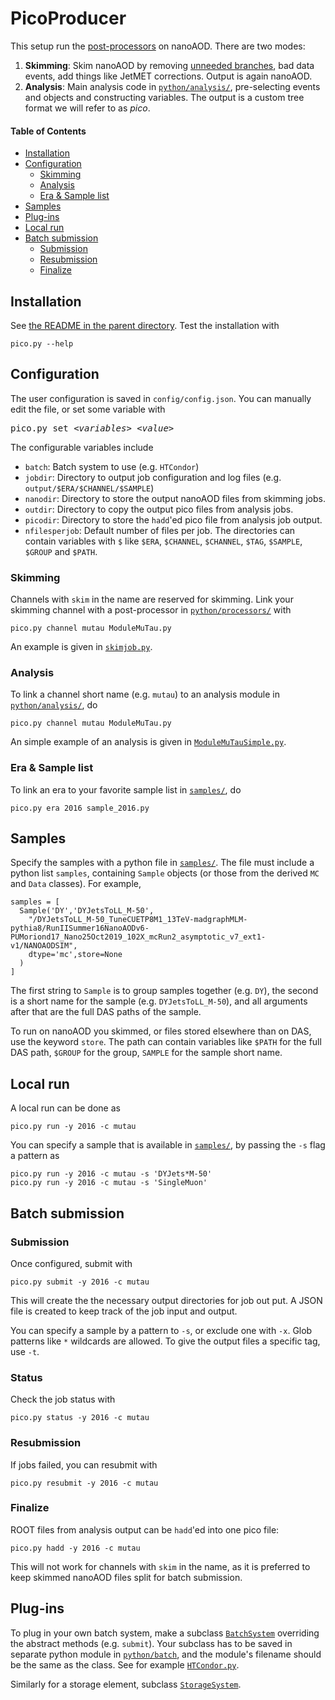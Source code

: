 # PicoProducer

This setup run the [post-processors](https://github.com/cms-nanoAOD/nanoAOD-tools) on nanoAOD.
There are two modes:
1. **Skimming**: Skim nanoAOD by removing [unneeded branches](https://github.com/cms-tau-pog/TauFW/blob/master/PicoProducer/python/processors/keep_and_drop_skim.txt),
                 bad data events,
                 add things like JetMET corrections. Output is again nanoAOD.
2. **Analysis**: Main analysis code in [`python/analysis/`](python/analysis),
                 pre-selecting events and objects and constructing variables.
                 The output is a custom tree format we will refer to as _pico_.

#### Table of Contents  
* [Installation](#Installation)<br>
* [Configuration](#Configuration)<br>
  * [Skimming](#Skimming)
  * [Analysis](#Analysis)
  * [Era & Sample list](#Era--Sample-List)
* [Samples](#Samples)<br>
* [Plug-ins](#Plug-ins)<br>
* [Local run](#Local_Run)<br>
* [Batch submission](#Batch_Submission)<br>
  * [Submission](#Submission)
  * [Resubmission](#Resubmission)
  * [Finalize](#Finalize)


## Installation

See [the README in the parent directory](../../../#taufw). Test the installation with
```
pico.py --help
```


## Configuration

The user configuration is saved in `config/config.json`.
You can manually edit the file, or set some variable with
<pre>
pico.py set <i>&lt;variables&gt; &lt;value&gt;</i>
</pre>
The configurable variables include
* `batch`: Batch system to use (e.g. `HTCondor`)
* `jobdir`: Directory to output job configuration and log files (e.g. `output/$ERA/$CHANNEL/$SAMPLE`)
* `nanodir`: Directory to store the output nanoAOD files from skimming jobs.
* `outdir`: Directory to copy the output pico files from analysis jobs.
* `picodir`: Directory to store the `hadd`'ed pico file from analysis job output.
* `nfilesperjob`: Default number of files per job.
The directories can contain variables with `$` like
`$ERA`, `$CHANNEL`, `$CHANNEL`, `$TAG`, `$SAMPLE`, `$GROUP` and `$PATH`.

### Skimming
Channels with `skim` in the name are reserved for skimming.
Link your skimming channel with a post-processor in [`python/processors/`](python/processors) with
```
pico.py channel mutau ModuleMuTau.py
```
An example is given in [`skimjob.py`](python/processors/skimjob.py).

### Analysis
To link a channel short name (e.g. `mutau`) to an analysis module
in [`python/analysis/`](python/analysis), do
```
pico.py channel mutau ModuleMuTau.py
```
An simple example of an analysis is given in [`ModuleMuTauSimple.py`](python/analysis/ModuleMuTauSimple.py).

### Era & Sample list
To link an era to your favorite sample list in [`samples/`](samples/), do
```
pico.py era 2016 sample_2016.py
```


## Samples

Specify the samples with a python file in [`samples/`](samples).
The file must include a python list `samples`, containing `Sample` objects
(or those from the derived `MC` and `Data` classes). For example,
```
samples = [
  Sample('DY','DYJetsToLL_M-50',
    "/DYJetsToLL_M-50_TuneCUETP8M1_13TeV-madgraphMLM-pythia8/RunIISummer16NanoAODv6-PUMoriond17_Nano25Oct2019_102X_mcRun2_asymptotic_v7_ext1-v1/NANOAODSIM",
    dtype='mc',store=None
  )
]
```
The first string to `Sample` is to group samples together (e.g. `DY`),
the second is a short name for the sample  (e.g. `DYJetsToLL_M-50`),
and all arguments after that are the full DAS paths of the sample.

To run on nanoAOD you skimmed, or files stored elsewhere than on DAS, use the keyword `store`.
The path can contain variables like `$PATH` for the full DAS path, `$GROUP` for the group, `SAMPLE` for the sample short name.


## Local run
A local run can be done as
```
pico.py run -y 2016 -c mutau
```
You can specify a sample that is available in [`samples/`](samples), by passing the `-s` flag a pattern as
```
pico.py run -y 2016 -c mutau -s 'DYJets*M-50'
pico.py run -y 2016 -c mutau -s 'SingleMuon'
```


## Batch submission

### Submission
Once configured, submit with
```
pico.py submit -y 2016 -c mutau
```
This will create the the necessary output directories for job out put.
A JSON file is created to keep track of the job input and output.

You can specify a sample by a pattern to `-s`, or exclude one with `-x`. Glob patterns like `*` wildcards are allowed.
To give the output files a specific tag, use `-t`.

### Status
Check the job status with
```
pico.py status -y 2016 -c mutau
```

### Resubmission
If jobs failed, you can resubmit with
```
pico.py resubmit -y 2016 -c mutau
```

### Finalize
ROOT files from analysis output can be `hadd`'ed into one pico file:
```
pico.py hadd -y 2016 -c mutau
```
This will not work for channels with `skim` in the name,
as it is preferred to keep skimmed nanoAOD files split for batch submission.



## Plug-ins

To plug in your own batch system, make a subclass [`BatchSystem`](python/batch/BatchSystem.py)
overriding the abstract methods (e.g. `submit`).
Your subclass has to be saved in separate python module in [`python/batch`](python/batch),
and the module's filename should be the same as the class. See for example [`HTCondor.py`](python/batch/HTCondor.py).

Similarly for a storage element, subclass [`StorageSystem`](python/storage/StorageSystem.py).
